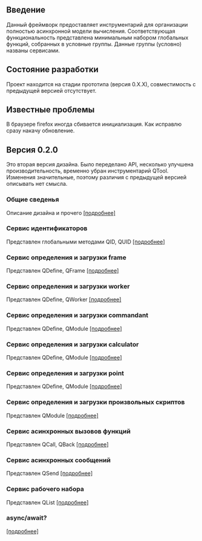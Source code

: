 ## Введение
Данный фреймворк предоставляет инструментарий для организации полностью асинхронной модели вычисления. Соответствующая функциональность представлена минимальным набором глобальных функций, собранных в условные группы. Данные группы (условно) названы сервисами.

## Состояние разработки
Проект находится на стадии прототипа (версия 0.Х.Х), совместимость с предыдущей версией отсутствует.

## Известные проблемы
В браузере firefox иногда сбивается инициализация. Как исправлю сразу накачу обновление.

## Версия 0.2.0
Это вторая версия дизайна. Было переделано API, несколько улучшена производительность, временно убран инструментарий QTool. Изменения значительные, поэтому различия с предыдущей версией описывать нет смысла.

### Общие сведенья
Описание дизайна и прочего [[подробнее]](./service_agreement.md)

### Сервис идентификаторов
Представлен глобальными методами QID, QUID [[подробнее]](./service_id.md)

### Сервис определения и загрузки frame
Представлен QDefine, QFrame [[подробнее]](./service_define_frame.md)

### Сервис определения и загрузки worker
Представлен QDefine, QWorker [[подробнее]](./service_define_worker.md)

### Сервис определения и загрузки commandant
Представлен QDefine, QModule [[подробнее]](./service_define_commandant.md)

### Сервис определения и загрузки calculator
Представлен QDefine, QModule [[подробнее]](./service_define_calculator.md)

### Сервис определения и загрузки point
Представлен QDefine, QModule [[подробнее]](./service_define_point.md)

### Сервис определения и загрузки произвольных скриптов
Представлен QModule [[подробнее]](./service_define_any.md)

### Сервис асинхронных вызовов функций
Представлен QCall, QBack [[подробнее]](./service_asunc_function.md)

### Сервис асинхронных сообщений
Представлен QSend [[подробнее]](./service_asunc_message.md)

### Сервис рабочего набора
Представлен QList [[подробнее]](./service_work_list.md)

### async/await?
[[подробнее]](./async_await.md)

